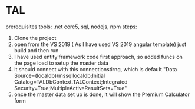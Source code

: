 # TAL
prerequisites tools: .net core5, sql, nodejs, npm
steps: 
1) Clone the project 
2) open from the VS 2019 ( As I have used VS 2019 angular template) just build and then run 
3) I have used entity framework code first approach, so added funcs on the page load to setup the master data 
4) it should connect with this connectionstirng, which is default "Data Source=(localdb)\mssqllocaldb;Initial Catalog=TALDbContext.TALContext;Integrated Security=True;MultipleActiveResultSets=True"
5) once the master data set up is done, it will show the Premium Calculator form 

